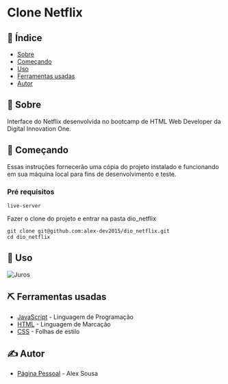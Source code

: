 # Clone Netflix
## 📝 Índice

- [Sobre](#about)
- [Começando](#getting_started)
- [Uso](#usage)
- [Ferramentas usadas](#built_using)
- [Autor](#authors)


## 🧐 Sobre <a name = "about"></a>

Interface do Netflix desenvolvida no bootcamp de HTML Web Developer da Digital Innovation One.

## 🏁 Começando <a name = "getting_started"></a>

Essas instruções fornecerão uma cópia do projeto instalado e funcionando em sua máquina local para fins de desenvolvimento e teste.

### Pré requisitos

```
live-server
```
Fazer o clone do projeto e entrar na pasta dio_netflix


```
git clone git@github.com:alex-dev2015/dio_netflix.git
cd dio_netflix
```


## 🎈 Uso <a name="usage"></a>

![Juros](https://github.com/alex-dev2015/dio_netflix/blob/master/img/NETFLIX%20CLONE.gif)


## ⛏️ Ferramentas usadas <a name = "built_using"></a>

- [JavaScript](https://developer.mozilla.org/pt-BR/docs/Aprender/JavaScript) - Linguagem de Programação
- [HTML](https://pt-br.reactjs.org/) - Linguagem de Marcação
- [CSS](https://materializecss.com/) - Folhas de estilo

## ✍️ Autor <a name = "authors"></a>

- [Página Pessoal](https://alexsousa.eti.br) - Alex Sousa
